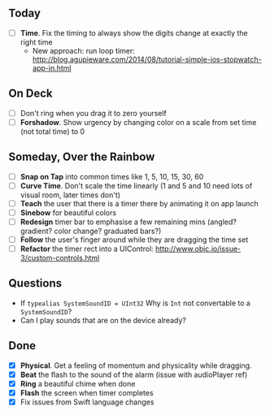 ## Today
- [ ] **Time**. Fix the timing to always show the digits change at exactly the right time
  - New approach: run loop timer: http://blog.agupieware.com/2014/08/tutorial-simple-ios-stopwatch-app-in.html

## On Deck
- [ ] Don't ring when you drag it to zero yourself
- [ ] **Forshadow**. Show urgency by changing color on a scale from set time (not total time) to 0

## Someday, Over the Rainbow
- [ ] **Snap on Tap** into common times like 1, 5, 10, 15, 30, 60
- [ ] **Curve Time**. Don't scale the time linearly (1 and 5 and 10 need lots of visual room, later times don't)
- [ ] **Teach** the user that there is a timer there by animating it on app launch
- [ ] **Sinebow** for beautiful colors
- [ ] **Redesign** timer bar to emphasise a few remaining mins (angled? gradient? color change? graduated bars?)
- [ ] **Follow** the user's finger around while they are dragging the time set
- [ ] **Refactor** the timer rect into a UIControl: http://www.objc.io/issue-3/custom-controls.html

## Questions
* If `typealias SystemSoundID = UInt32` Why is `Int` not convertable to a `SystemSoundID`?
* Can I play sounds that are on the device already?

## Done
- [x] **Physical**. Get a feeling of momentum and physicality while dragging.
- [x] **Beat** the flash to the sound of the alarm (issue with audioPlayer ref)
- [x] **Ring** a beautiful chime when done
- [x] **Flash** the screen when timer completes
- [x] Fix issues from Swift language changes